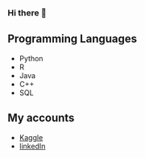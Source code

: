### Hi there 👋

<!--
**pchlq/pchlq** is a ✨ _special_ ✨ repository because its `README.md` (this file) appears on your GitHub profile.

Here are some ideas to get you started:

- 🔭 I’m currently working on ...
- 🌱 I’m currently learning ...
- 👯 I’m looking to collaborate on ...
- 🤔 I’m looking for help with ...
- 💬 Ask me about ...
- 📫 How to reach me: ...
- 😄 Pronouns: ...
- ⚡ Fun fact: ...
-->

## Programming Languages
* Python
* R
* Java
* C++
* SQL

## My accounts
* [Kaggle](https://www.kaggle.com/pchlq82) 
* [linkedIn](https://www.linkedin.com/in/pavel-peskov-8673a76) 
